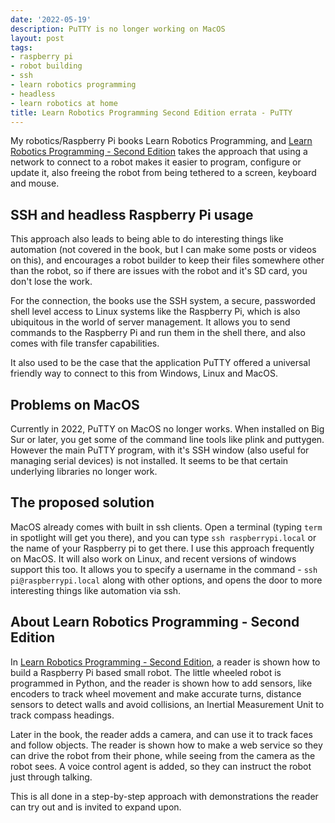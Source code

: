 ```yaml
---
date: '2022-05-19'
description: PuTTY is no longer working on MacOS
layout: post
tags:
- raspberry pi
- robot building
- ssh
- learn robotics programming
- headless
- learn robotics at home
title: Learn Robotics Programming Second Edition errata - PuTTY
---
```

My robotics/Raspberry Pi books Learn Robotics Programming, and [Learn Robotics Programming - Second Edition](https://packt.link/NMtxp) takes the approach that using a network to connect to a robot makes it easier to program, configure or update it, also freeing the robot from being tethered to a screen, keyboard and mouse.

## SSH and headless Raspberry Pi usage

This approach also leads to being able to do interesting things like automation (not covered in the book, but I can make some posts or videos on this), and encourages a robot builder to keep their files somewhere other than the robot, so if there are issues with the robot and it's SD card, you don't lose the work.

For the connection, the books use the SSH system, a secure, passworded shell level access to Linux systems like the Raspberry Pi, which is also ubiquitous in the world of server management. It allows you to send commands to the Raspberry Pi and run them in the shell there, and also comes with file transfer capabilities.

It also used to be the case that the application PuTTY offered a universal friendly way to connect to this from Windows, Linux and MacOS.

## Problems on MacOS

Currently in 2022, PuTTY on MacOS no longer works.
When installed on Big Sur or later, you get some of the command line tools like plink and puttygen.
However the main PuTTY program, with it's SSH window (also useful for managing serial devices) is not installed.
It seems to be that certain underlying libraries no longer work.

## The proposed solution

MacOS already comes with built in ssh clients.
Open a terminal (typing `term` in spotlight will get you there), and you can type `ssh raspberrypi.local` or the name of your Raspberry pi to get there.
I use this approach frequently on MacOS.
It will also work on Linux, and recent versions of windows support this too.
It allows you to specify a username in the command - `ssh pi@raspberrypi.local` along with other options, and opens the door to more interesting things like automation via ssh.

## About Learn Robotics Programming - Second Edition

In [Learn Robotics Programming - Second Edition](https://amzn.to/37XPYfO), a reader is shown how to build a Raspberry Pi based small robot.
The little wheeled robot is programmed in Python, and the reader is shown how to add sensors, like encoders to track wheel movement and make accurate turns, distance sensors to detect walls and avoid collisions, an Inertial Measurement Unit to track compass headings.

Later in the book, the reader adds a camera, and can use it to track faces and follow objects.
The reader is shown how to make a web service so they can drive the robot from their phone, while seeing from the camera as the robot sees.
A voice control agent is added, so they can instruct the robot just through talking.

This is all done in a step-by-step approach with demonstrations the reader can try out and is invited to expand upon.

